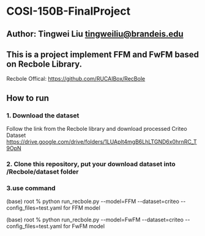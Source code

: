 # COSI-150B-FinalProject

## Author: Tingwei Liu     tingweiliu@brandeis.edu

## This is a project implement FFM and FwFM based on Recbole Library.
Recbole Offical: https://github.com/RUCAIBox/RecBole


## How to run
### 1. Download the dataset
Follow the link from the Recbole library and download processed Criteo Dataset
https://drive.google.com/drive/folders/1LUAplt4mgB6LhLTGND6x0hrnRC_T9OpN

### 2. Clone this repository, put your download dataset into /Recbole/dataset folder

### 3.use command
(base) root % python run_recbole.py --model=FFM --dataset=criteo --config_files=test.yaml
for FFM model

(base) root % python run_recbole.py --model=FwFM --dataset=criteo --config_files=test.yaml
for FwFM model

